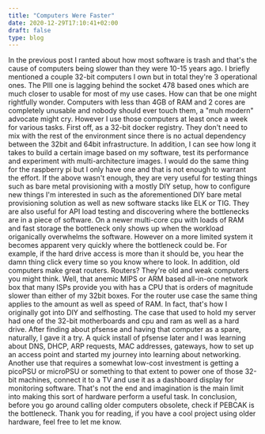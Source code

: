 ```yaml
---
title: "Computers Were Faster"
date: 2020-12-29T17:10:41+02:00
draft: false
type: blog
---
```


In the previous post I ranted about how most software is trash and that's the cause of computers being slower than they were 10-15 years ago.
I briefly mentioned a couple 32-bit computers I own but in total they're 3 operational ones.
The PIII one is lagging behind the socket 478 based ones which are much closer to usable for most of my use cases.
How can that be one might rightfully wonder.
Computers with less than 4GB of RAM and 2 cores are completely unusable and nobody should ever touch them, a "muh modern" advocate might cry.
However I use those computers at least once a week for various tasks.
First off, as a 32-bit docker registry. They don't need to mix with the rest of the environment since there is no actual dependency between the 32bit and 64bit infrastructure.
In addition, I can see how long it takes to build a certain image based on my software, test its performance and experiment with multi-architecture images.
I would do the same thing for the raspberry pi but I only have one and that is not enough to warrant the effort.
If the above wasn't enough, they are very useful for testing things such as bare metal provisioning with a mostly DIY setup, how to configure new things I'm interested in such as the aforementioned DIY bare metal provisioning solution as well as new software stacks like ELK or TIG.
They are also useful for API load testing and discovering where the bottlenecks are in a piece of software.
On a newer multi-core cpu with loads of RAM and fast storage the bottleneck only shows up when the workload origanically overwhelms the software.
However on a more limited system it becomes apparent very quickly where the bottleneck could be.
For example, if the hard drive access is more than it should be, you hear the damn thing click every time so you know where to look.
In addition, old computers make great routers. Routers? They're old and weak computers you might think.
Well, that anemic MIPS or ARM based all-in-one network box that many ISPs provide you with has a CPU that is orders of magnitude slower than either of my 32bit boxes. For the router use case the same thing applies to the amount as well as speed of RAM.
In fact, that's how I originally got into DIY and selfhosting.
The case that used to hold my server had one of the 32-bit motherboards and cpu and ram as well as a hard drive.
After finding about pfsense and having that computer as a spare, naturally, I gave it a try.
A quick install of pfsense later and I was learning about DNS, DHCP, ARP requests, MAC addresses, gateways, how to set up an access point and started my journey into learning about networking.
Another use that requires a somewhat low-cost investment is getting a picoPSU or microPSU or something to that extent to power one of those 32-bit machines, connect it to a TV and use it as a dashboard display for monitoring software.
That's not the end and imagination is the main limit into making this sort of hardware perform a useful task.
In conclusion, before you go around calling older computers obsolete, check if PEBCAK is the bottleneck.
Thank you for reading, if you have a cool project using older hardware, feel free to let me know.
